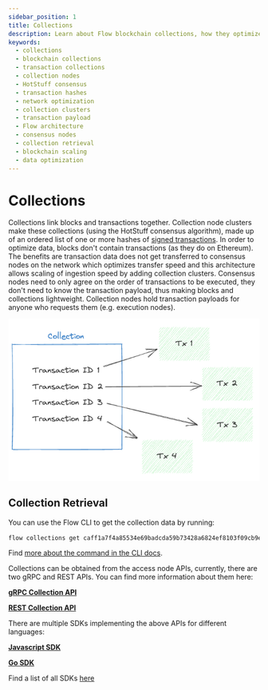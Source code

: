 ```yaml
---
sidebar_position: 1
title: Collections
description: Learn about Flow blockchain collections, how they optimize data transfer by linking blocks and transactions, and their role in the network architecture. Understand how collection nodes create and manage transaction collections.
keywords:
  - collections
  - blockchain collections
  - transaction collections
  - collection nodes
  - HotStuff consensus
  - transaction hashes
  - network optimization
  - collection clusters
  - transaction payload
  - Flow architecture
  - consensus nodes
  - collection retrieval
  - blockchain scaling
  - data optimization
---
```


# Collections

Collections link blocks and transactions together. Collection node clusters make these collections (using the HotStuff consensus algorithm), made up of an ordered list of one or more hashes of [signed transactions](./transactions.md). In order to optimize data, blocks don't contain transactions (as they do on Ethereum). The benefits are transaction data does not get transferred to consensus nodes on the network which optimizes transfer speed and this architecture allows scaling of ingestion speed by adding collection clusters. Consensus nodes need to only agree on the order of transactions to be executed, they don't need to know the transaction payload, thus making blocks and collections lightweight. Collection nodes hold transaction payloads for anyone who requests them (e.g. execution nodes).

![Screenshot 2023-08-17 at 19.50.39.png](_collection_images/Screenshot_2023-08-17_at_19.50.39.png)

## Collection Retrieval

You can use the Flow CLI to get the collection data by running:

```sh
flow collections get caff1a7f4a85534e69badcda59b73428a6824ef8103f09cb9eaeaa216c7d7d3f -n mainnet
```

Find [more about the command in the CLI docs](../../../build/tools/flow-cli/get-flow-data/get-collections.md).

Collections can be obtained from the access node APIs, currently, there are two gRPC and REST APIs. You can find more information about them here:

[**gRPC Collection API**](../../../protocol/access-onchain-data/index.md#collections)

[**REST Collection API**](/http-api#tag/Collections)

There are multiple SDKs implementing the above APIs for different languages:

[**Javascript SDK**](../../../build/tools/clients/fcl-js/index.md)

[**Go SDK**](../../../build/tools/clients/flow-go-sdk/index.md)

Find a list of all SDKs [here](../../../build/tools/clients/index.md)
